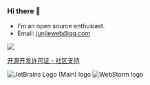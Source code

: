 ### Hi there 👋

- I'm an open source enthusiast.
- Email: junjieweb@qq.com

<!-- - 🔭 I’m currently working on ...
- 🌱 I’m currently learning ...
- 👯 I’m looking to collaborate on ...
- 🤔 I’m looking for help with ...
- 💬 Ask me about ... 
- 📫 How to reach me: junjieweb@qq.com
- 😄 Pronouns: ...
- ⚡ Fun fact: ...  -->

![](https://github-readme-stats.vercel.app/api/top-langs/?username=junjieweb&layout=compact&hide_border=false&langs_count=5)

[开源开发许可证 - 社区支持](https://www.jetbrains.com/zh-cn/community/opensource/#support)

![JetBrains Logo (Main) logo](https://resources.jetbrains.com/storage/products/company/brand/logos/jb_beam.svg)
![WebStorm logo](https://resources.jetbrains.com/storage/products/company/brand/logos/WebStorm.svg)


<!-- 
**Languages and Tools​:computer:**  

<code><img title="JavaScript" height="25" src="https://github.com/zumrudu-anka/zumrudu-anka/blob/master/images/javascript.svg"></code>
<code><img title="TypeScript" height="25" src="https://raw.githubusercontent.com/github/explore/80688e429a7d4ef2fca1e82350fe8e3517d3494d/topics/typescript/typescript.png"></code>
<code><img title="HTML5" height="25" src="https://github.com/zumrudu-anka/zumrudu-anka/blob/master/images/html5.svg"></code>
<code><img title="CSS3" height="25" src="https://github.com/zumrudu-anka/zumrudu-anka/blob/master/images/css.svg"></code>
<code><img title="Less" height="25" src="https://avatars.githubusercontent.com/u/3538330?s=200&v=4"></code>
<code><img title="Vue" height="25" src="https://raw.githubusercontent.com/github/explore/80688e429a7d4ef2fca1e82350fe8e3517d3494d/topics/vue/vue.png"></code>
<code><img title="React" height="25" src="https://raw.githubusercontent.com/github/explore/80688e429a7d4ef2fca1e82350fe8e3517d3494d/topics/react/react.png"></code>
<code><img title="Angular" height="25" src="https://raw.githubusercontent.com/github/explore/80688e429a7d4ef2fca1e82350fe8e3517d3494d/topics/angular/angular.png"></code>
<code><img title="Webpack" height="25" src="https://raw.githubusercontent.com/github/explore/80688e429a7d4ef2fca1e82350fe8e3517d3494d/topics/webpack/webpack.png"></code>
<code><img title="Babel" height="25" src="https://raw.githubusercontent.com/github/explore/cb39e2385dfcec8a661d01bfacff6b1e33bbaa9d/topics/babel/babel.png"></code>

<code><img title="NodeJS" height="25" src="https://raw.githubusercontent.com/github/explore/80688e429a7d4ef2fca1e82350fe8e3517d3494d/topics/nodejs/nodejs.png"></code>
<code><img title="npm" height="25" src="https://raw.githubusercontent.com/github/explore/80688e429a7d4ef2fca1e82350fe8e3517d3494d/topics/npm/npm.png"></code>
<code><img title="Yarn" height="25" src="https://avatars.githubusercontent.com/u/22247014?s=200&v=4"></code>
<code><img title="git" height="25" src="https://avatars.githubusercontent.com/u/18133?s=200&v=4"></code>
<code><img title="JQuery" height="25" src="https://avatars.githubusercontent.com/u/70142?s=200&v=4"></code>
<code><img title="Bootstrap" height="25" src="https://avatars.githubusercontent.com/u/2918581?s=200&v=4"></code>
<code><img title="JSON" height="25" src="https://github.com/zumrudu-anka/zumrudu-anka/blob/master/images/json.svg"></code>
<code><img title="markdown" height="25" src="https://raw.githubusercontent.com/github/explore/80688e429a7d4ef2fca1e82350fe8e3517d3494d/topics/markdown/markdown.png"></code>
<code><img title="ESLint" height="25" src="https://raw.githubusercontent.com/github/explore/80688e429a7d4ef2fca1e82350fe8e3517d3494d/topics/eslint/eslint.png"></code>
<code><img title="MDN Web Docs" height="25" src="https://avatars.githubusercontent.com/u/7565578?s=200&v=4"></code> -->


<!-- 
[![JavaScript](https://img.shields.io/badge/-JavaScript-black?style=flat&logo=javascript&link=https://github.com)](https://github.com) 
<img src = "https://img.shields.io/badge/-HTML5-E34F26?style=flat&logo=html5&logoColor=white"> <img src = "https://img.shields.io/badge/-CSS3-1572B6?style=flat&logo=css3&logoColor=white">
<img src="https://img.shields.io/badge/-Bootstrap-563D7C?style=flat&logo=bootstrap&logoColor=white">
<img src="https://img.shields.io/badge/-React-000000?style=flat&logo=react&logoColor=00c8ff">
<img src="https://img.shields.io/badge/-MongoDB-4DB33D?style=flat&logo=mongodb&logoColor=FFFFFF">  
![Git](https://img.shields.io/badge/-Git-black?style=plastic&logo=git)
<img src="http://img.shields.io/badge/-Github-000000?style=flat&logo=github&logoColor=FFFFFF">
<img src="http://img.shields.io/badge/-VS%20Code-007ACC?style=flat&logo=visual%20studio%20code&logoColor=white">
[![JQuery](https://img.shields.io/badge/-JQuery-blue?style=flat&logo=jquery&link=https://github.com)](https://github.com) 
[![JSON](https://img.shields.io/badge/-json-02569B?style=flat&logo=json&link=https://github.com)](https://github.com)
![Nodejs](https://img.shields.io/badge/-Nodejs-black?style=flat&logo=Node.js&link=https://github.com)
 -->
 
<!--
**junjieweb/junjieweb** is a ✨ _special_ ✨ repository because its `README.md` (this file) appears on your GitHub profile.

Here are some ideas to get you started:

- 🔭 I’m currently working on ...
- 🌱 I’m currently learning ...
- 👯 I’m looking to collaborate on ...
- 🤔 I’m looking for help with ...
- 💬 Ask me about ...
- 📫 How to reach me: ...
- 😄 Pronouns: ...
- ⚡ Fun fact: ...
-->



